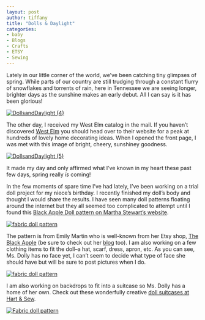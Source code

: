 ```yaml
---
layout: post
author: tiffany
title: "Dolls & Daylight"
categories: 
- baby
- Blogs
- Crafts
- ETSY
- Sewing
---
```


Lately in our little corner of the world, we’ve been catching tiny glimpses of spring. While parts of our country are still trudging through a constant flurry of snowflakes and torrents of rain, here in Tennessee we are seeing longer, brighter days as the sunshine makes an early debut. All I can say is it has been glorious!

[![DollsandDaylight (4)](jekyll_uploads/2013/02/DollsandDaylight-4-575x383.jpg)](http://www.sweetpeonies.com/2013/02/dolls-daylight/dollsanddaylight-4/)

The other day, I received my West Elm catalog in the mail. If you haven’t discovered [West Elm](http://www.westelm.com/) you should head over to their website for a peak at hundreds of lovely home decorating ideas. When I opened the front page, I was met with this image of bright, cheery, sunshiney goodness.

[![DollsandDaylight (5)](jekyll_uploads/2013/02/DollsandDaylight-5-575x381.jpg)](http://www.sweetpeonies.com/2013/02/dolls-daylight/dollsanddaylight-5/)

It made my day and only affirmed what I’ve known in my heart these past few days, spring really _is_ coming!

In the few moments of spare time I’ve had lately, I’ve been working on a trial doll project for my niece’s birthday. I recently finished my doll’s body and thought I would share the results. I have seen many doll patterns floating around the internet but they all seemed too complicated to attempt until I found this [Black Apple Doll pattern on Martha Stewart’s website](http://www.marthastewart.com/264299/black-apple-doll?lnc=38f9cf380e1dd010VgnVCM1000005b09a00aRCRD&rsc=showmain_tv_the-martha-stewart-show).

[![fabric doll pattern](jekyll_uploads/2013/02/dolls-and-daylight.jpg)](http://www.sweetpeonies.com/2013/02/dolls-daylight/dolls-and-daylight/)

The pattern is from Emily Martin who is well-known from her Etsy shop, [The Black Apple](http://www.etsy.com/shop/theblackapple) (be sure to check out her [blog](http://www.theblackapple.typepad.com/) too). I am also working on a few clothing items to fit the doll–a hat, scarf, dress, apron, etc. As you can see, Ms. Dolly has no face yet, I can’t seem to decide what type of face she should have but will be sure to post pictures when I do.

[![fabric doll pattern](jekyll_uploads/2013/02/dollsanddaylight-111-575x411.jpg)](http://www.sweetpeonies.com/2013/02/dolls-daylight/dollsanddaylight-11-2/)

I am also working on backdrops to fit into a suitcase so Ms. Dolly has a home of her own. Check out these wonderfully creative [doll suitcases at Hart & Sew](http://hartandsew.blogspot.com/2011/01/doll-suitcase.html).

[![Fabric doll pattern](jekyll_uploads/2013/02/dollsanddaylight-8.jpg)](http://www.sweetpeonies.com/2013/02/dolls-daylight/dollsanddaylight-8/)